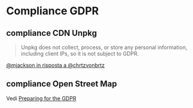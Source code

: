 # Compliance GDPR

## compliance CDN Unpkg

> Unpkg does not collect, process, or store any personal information, including client IPs, so it is not subject to GDPR.

[@mjackson in risposta a @chrtzvonbrtz](<https://twitter.com/mjackson/status/987342097773617152?ref_src=twsrc%5Etfw%7Ctwcamp%5Etweetembed%7Ctwterm%5E987342097773617152%7Ctwgr%5E8d3f90cbc47800df35a215ba058e227fe962cd12%7Ctwcon%5Es1_&ref_url=https%3A%2F%2Fwordpress.org%2Fsupport%2Ftopic%2Fgdpr-compliance-296%2F>)

## compliance Open Street Map

Vedi [Preparing for the GDPR](<https://blog.openstreetmap.org/2018/05/14/preparing-for-the-gdpr/>)
